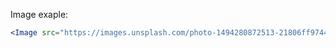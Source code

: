 Image exaple:

```jsx
<Image src="https://images.unsplash.com/photo-1494280872513-21806ff97441?ixlib=rb-1.2.1&ixid=eyJhcHBfaWQiOjEyMDd9&auto=format&fit=crop&w=1350" />
```
